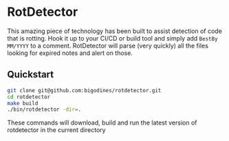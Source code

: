 # RotDetector

This amazing piece of technology has been built to assist detection of code that is rotting. Hook it up to your CI/CD or build tool and simply add `BestBy MM/YYYY` to a comment. RotDetector will parse (very quickly) all the files looking for expired notes and alert on those.

## Quickstart

```bash
git clone git@github.com:bigodines/rotdetector.git
cd rotdetector
make build
./bin/rotdetector -dir=.
```

These commands will download, build and run the latest version of rotdetector in the current directory

